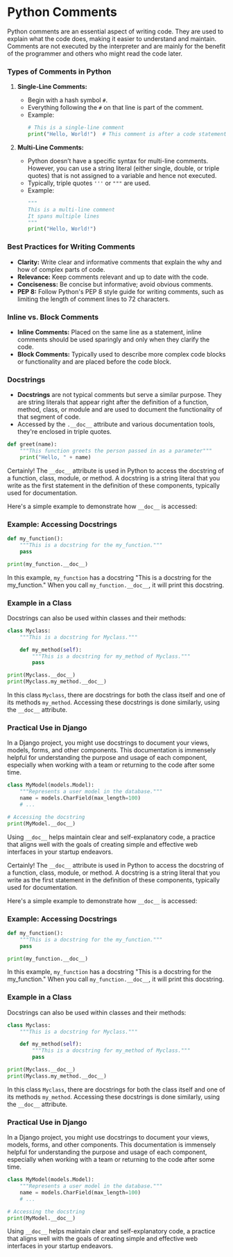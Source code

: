 # Python Comments

Python comments are an essential aspect of writing code. They are used to explain what the code does, making it easier to understand and maintain. Comments are not executed by the interpreter and are mainly for the benefit of the programmer and others who might read the code later.

### Types of Comments in Python

1. **Single-Line Comments:**
   - Begin with a hash symbol `#`.
   - Everything following the `#` on that line is part of the comment.
   - Example:
     ```python
     # This is a single-line comment
     print("Hello, World!")  # This comment is after a code statement
     ```

2. **Multi-Line Comments:**
   - Python doesn’t have a specific syntax for multi-line comments. However, you can use a string literal (either single, double, or triple quotes) that is not assigned to a variable and hence not executed.
   - Typically, triple quotes `'''` or `"""` are used.
   - Example:
     ```python
     """
     This is a multi-line comment
     It spans multiple lines
     """
     print("Hello, World!")
     ```

### Best Practices for Writing Comments

- **Clarity:** Write clear and informative comments that explain the why and how of complex parts of code.
- **Relevance:** Keep comments relevant and up to date with the code.
- **Conciseness:** Be concise but informative; avoid obvious comments.
- **PEP 8:** Follow Python's PEP 8 style guide for writing comments, such as limiting the length of comment lines to 72 characters.

### Inline vs. Block Comments

- **Inline Comments:** Placed on the same line as a statement, inline comments should be used sparingly and only when they clarify the code.
- **Block Comments:** Typically used to describe more complex code blocks or functionality and are placed before the code block.

### Docstrings

- **Docstrings** are not typical comments but serve a similar purpose. They are string literals that appear right after the definition of a function, method, class, or module and are used to document the functionality of that segment of code.
- Accessed by the `.__doc__` attribute and various documentation tools, they're enclosed in triple quotes.

```python
def greet(name):
    """This function greets the person passed in as a parameter"""
    print("Hello, " + name)
```

Certainly! The `__doc__` attribute is used in Python to access the docstring of a function, class, module, or method. A docstring is a string literal that you write as the first statement in the definition of these components, typically used for documentation.

Here's a simple example to demonstrate how `__doc__` is accessed:

### Example: Accessing Docstrings

```python
def my_function():
    """This is a docstring for the my_function."""
    pass

print(my_function.__doc__)
```

In this example, `my_function` has a docstring "This is a docstring for the my_function." When you call `my_function.__doc__`, it will print this docstring.

### Example in a Class

Docstrings can also be used within classes and their methods:

```python
class Myclass:
    """This is a docstring for Myclass."""

    def my_method(self):
        """This is a docstring for my_method of Myclass."""
        pass

print(Myclass.__doc__)
print(Myclass.my_method.__doc__)
```

In this class `Myclass`, there are docstrings for both the class itself and one of its methods `my_method`. Accessing these docstrings is done similarly, using the `__doc__` attribute.

### Practical Use in Django

In a Django project, you might use docstrings to document your views, models, forms, and other components. This documentation is immensely helpful for understanding the purpose and usage of each component, especially when working with a team or returning to the code after some time.

```python
class MyModel(models.Model):
    """Represents a user model in the database."""
    name = models.CharField(max_length=100)
    # ...

# Accessing the docstring
print(MyModel.__doc__)
```

Using `__doc__` helps maintain clear and self-explanatory code, a practice that aligns well with the goals of creating simple and effective web interfaces in your startup endeavors.

Certainly! The `__doc__` attribute is used in Python to access the docstring of a function, class, module, or method. A docstring is a string literal that you write as the first statement in the definition of these components, typically used for documentation.

Here's a simple example to demonstrate how `__doc__` is accessed:

### Example: Accessing Docstrings

```python
def my_function():
    """This is a docstring for the my_function."""
    pass

print(my_function.__doc__)
```

In this example, `my_function` has a docstring "This is a docstring for the my_function." When you call `my_function.__doc__`, it will print this docstring.

### Example in a Class

Docstrings can also be used within classes and their methods:

```python
class Myclass:
    """This is a docstring for Myclass."""

    def my_method(self):
        """This is a docstring for my_method of Myclass."""
        pass

print(Myclass.__doc__)
print(Myclass.my_method.__doc__)
```

In this class `Myclass`, there are docstrings for both the class itself and one of its methods `my_method`. Accessing these docstrings is done similarly, using the `__doc__` attribute.

### Practical Use in Django

In a Django project, you might use docstrings to document your views, models, forms, and other components. This documentation is immensely helpful for understanding the purpose and usage of each component, especially when working with a team or returning to the code after some time.

```python
class MyModel(models.Model):
    """Represents a user model in the database."""
    name = models.CharField(max_length=100)
    # ...

# Accessing the docstring
print(MyModel.__doc__)
```

Using `__doc__` helps maintain clear and self-explanatory code, a practice that aligns well with the goals of creating simple and effective web interfaces in your startup endeavors.
